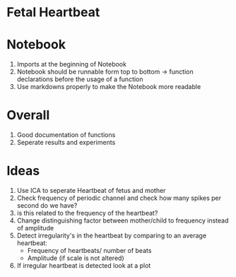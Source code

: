 # Fetal Heartbeat

# Notebook
1. Imports at the beginning of Notebook
2. Notebook should be runnable form top to bottom -> function declarations before the usage of a function
3. Use markdowns properly to make the Notebook more readable 

# Overall
1. Good documentation of functions
2. Seperate results and experiments

# Ideas
1. Use ICA to seperate Heartbeat of fetus and mother
2. Check frequency of periodic channel and check how many spikes per second do we have?
3. is this related to the frequency of the heartbeat?
4. Change distinguishing factor between mother/child to frequency instead of amplitude 
5. Detect irregularity's in the heartbeat by comparing to an average heartbeat:
   - Frequency of heartbeats/ number of beats
   - Amplitude (if scale is not altered)
6. If irregular heartbeat is detected look at a plot


